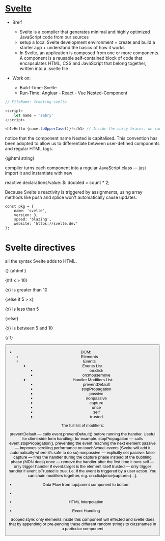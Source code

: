 [Svelte]()
===

* Breif
    + Svelte is a compiler that generates minimal and highly optimized JavaScript code from our sources
    + setup a local Svelte development environment + create and build a starter app + understand the basics of how it works
    + In Svelte, an application is composed from one or more components. A component is a reusable self-contained block of code that encapsulates HTML, CSS and JavaScript that belong together, written into a .svelte file


* Work on:
    + Build-Time: Svelte
    + Run-Time: Angluar - React - Vue
Nested-Component



```javascript
// FileName: Greeting.svelte

<script>
	let name = 'sabry'
</script>

<h1>Hello {name.toUpperCase()}!</h1> // Inside the curly braces, we can put any JavaScript we want
```





notice that the component name Nested is capitalised. This convention has been adopted to allow us to differentiate between user-defined components and regular HTML tags.

<p>{@html string}</p>


compiler turns each component into a regular JavaScript class — just import it and instantiate with new

reactive declarations/value:
	$: doubled = count * 2;



Because Svelte's reactivity is triggered by assignments, using array methods like push and splice won't automatically cause updates.



	const pkg = {
		name: 'svelte',
		version: 3,
		speed: 'blazing',
		website: 'https://svelte.dev'
	};
</script>

<Info name={pkg.name} version={pkg.version} speed={pkg.speed} website={pkg.website}/>
<Info {...pkg}/>






# Svelte directives

 all the syntax Svelte adds to HTML.

 {}
 {ahtml }

{#if x > 10}
	<p>{x} is greater than 10</p>
{:else if 5 > x}
	<p>{x} is less than 5</p>
{:else}
	<p>{x} is between 5 and 10</p>
{/if}


<button on:click={toggle}>


* DOM:
    + Elements
    + Events
        + Events List:
            - on:click
            - on:mousemove
        + Handler Modifiers List:
            - preventDefault
            - stopPropagation
            - passive
            - nonpassive
            - capture
            - once
            - self
            - trusted






The full list of modifiers:

preventDefault — calls event.preventDefault() before running the handler. Useful for client-side form handling, for example.
stopPropagation — calls event.stopPropagation(), preventing the event reaching the next element
passive — improves scrolling performance on touch/wheel events (Svelte will add it automatically where it's safe to do so)
nonpassive — explicitly set passive: false
capture — fires the handler during the capture phase instead of the bubbling phase (MDN docs)
once — remove the handler after the first time it runs
self — only trigger handler if event.target is the element itself
trusted — only trigger handler if event.isTrusted is true. I.e. if the event is triggered by a user action.
You can chain modifiers together, e.g. on:click|once|capture={...}.





- Data Flow from top/parent component to bottom
- 


- HTML Interpolation
- Event Handling









Scoped style: only elements inside this component will effected and svelte does that by appending or pre-pending
these different random strings to classnames in a particular component